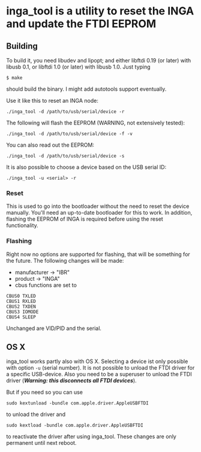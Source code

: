 inga_tool is a utility to reset the INGA and update the FTDI EEPROM
===================================================================

## Building
To build it, you need libudev and lipopt; and either libftdi 0.19 (or later) with libusb 0.1, or libftdi 1.0 (or later) with libusb 1.0.
Just typing

	$ make
	
should build the binary. I might add autotools support eventually.


Use it like this to reset an INGA node:

	./inga_tool -d /path/to/usb/serial/device -r

The following will flash the EEPROM (WARNING, not extensively tested):

	./inga_tool -d /path/to/usb/serial/device -f -v

You can also read out the EEPROM:
	
	./inga_tool -d /path/to/usb/serial/device -s

It is also possible to choose a device based on the USB serial ID:

	./inga_tool -u <serial> -r

### Reset
This is used to go into the bootloader without the need to reset the device manually.
You'll need an up-to-date bootloader for this to work.
In addition, flashing the EEPROM of INGA is required before using the reset functionality.

### Flashing
Right now no options are supported for flashing, that will be something for the future.
The following changes will be made:
 * manufacturer -> "IBR"
 * product -> "INGA"
 * cbus functions are set to
 
 ```
 CBUS0 TXLED
 CBUS1 RXLED
 CBUS2 TXDEN
 CBUS3 IOMODE
 CBUS4 SLEEP
 ```

Unchanged are VID/PID and the serial.

## OS X
inga_tool works partly also with OS X.
Selecting a device ist only possible with option `-u` (serial number).
It is not possible to unload the FTDI driver for a specific USB-device.
Also you need to be a superuser to unload the FTDI driver (***Warning: this disconnects all FTDI devices***).

But if you need so you can use 

	sudo kextunload -bundle com.apple.driver.AppleUSBFTDI

to unload the driver and

	sudo kextload -bundle com.apple.driver.AppleUSBFTDI

to reactivate the driver after using inga_tool.
These changes are only permanent until next reboot.
